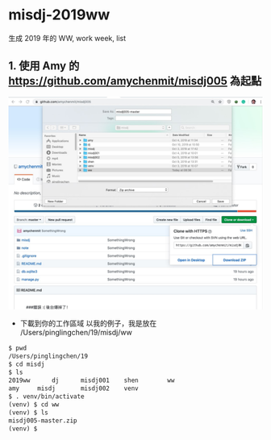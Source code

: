 # misdj-2019ww
生成 2019 年的 WW,  work week, list

## 1. 使用 Amy 的 https://github.com/amychenmit/misdj005 為起點

![Step1](img/1.jpeg)

- 下載到你的工作區域
以我的例子，我是放在 /Users/pinglingchen/19/misdj/ww

```
$ pwd
/Users/pinglingchen/19
$ cd misdj
$ ls
2019ww		dj		misdj001	shen		ww
amy		misdj		misdj002	venv
$ . venv/bin/activate
(venv) $ cd ww
(venv) $ ls
misdj005-master.zip
(venv) $ 
```

